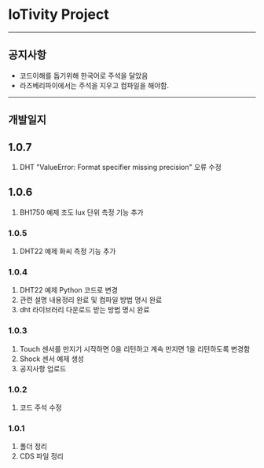 # IoTivity Project

---------------------
## 공지사항
- 코드이해를 돕기위해 한국어로 주석을 달았음
- 라즈베리파이에서는 주석을 지우고 컴파일을 해야함.
---------------------
## 개발일지

## 1.0.7
1. DHT "ValueError: Format specifier missing precision" 오류 수정

## 1.0.6
1. BH1750 예제 조도 lux 단위 측정 기능 추가

### 1.0.5
1. DHT22 예제 화씨 측정 기능 추가

### 1.0.4
1. DHT22 예제 Python 코드로 변경
2. 관련 설명 내용정리 완료 및 컴파일 방법 명시 완료
3. dht 라이브러리 다운로드 받는 방법 명시 완료

### 1.0.3
1. Touch 센서를 만지기 시작하면 0을 리턴하고 계속 만지면 1을 리턴하도록 변경함
2. Shock 센서 예제 생성
3. 공지사항 업로드

### 1.0.2
1. 코드 주석 수정

### 1.0.1
1. 폴더 정리
2. CDS 파일 정리
